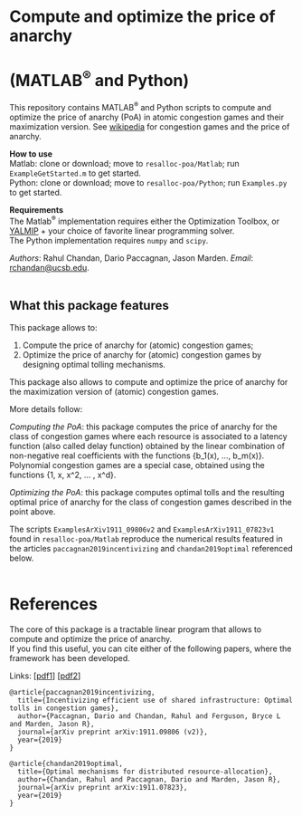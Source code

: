 # Compute and optimize the price of anarchy  
# (MATLAB<sup>®</sup> and Python)

This repository contains MATLAB<sup>®</sup> and Python scripts to compute and optimize the price of anarchy (PoA) in atomic congestion games and their maximization version.
See [wikipedia](https://en.wikipedia.org/wiki/Congestion_game) for congestion games and the price of anarchy.


**How to use**  
Matlab: clone or download; move to `resalloc-poa/Matlab`; run `ExampleGetStarted.m` to get started.  
Python: clone or download; move to `resalloc-poa/Python`;  run `Examples.py` to get started.


**Requirements**  
The Matlab<sup>®</sup> implementation requires either the Optimization Toolbox, or  [YALMIP](https://yalmip.github.io) + your choice of favorite linear programming solver.  
The Python implementation requires `numpy` and `scipy`.

*Authors*: Rahul Chandan, Dario Paccagnan, Jason Marden. *Email*: <rchandan@ucsb.edu>.
<br><br>

## What this package features

This package allows to:

1) Compute the price of anarchy for (atomic) congestion games; 
2) Optimize the price of anarchy for (atomic) congestion games by designing optimal tolling mechanisms.
  
This package also allows to compute and optimize the price of anarchy for the maximization version of (atomic) congestion games.

More details follow:  

*Computing the PoA*: this package computes the price of anarchy for the class of congestion games where each resource is associated to a latency function (also called delay function) obtained by the linear combination of non-negative real coefficients with the functions {b_1(x), …, b_m(x)}.
Polynomial congestion games are a special case, obtained using the functions {1, x, x^2, … , x^d}.

*Optimizing the PoA*: this package computes optimal tolls and the resulting optimal price of anarchy for the class of congestion games described in the point above.


The scripts `ExamplesArXiv1911_09806v2` and `ExamplesArXiv1911_07823v1` found in `resalloc-poa/Matlab` reproduce the numerical results featured in the articles `paccagnan2019incentivizing` and `chandan2019optimal` referenced below.
<br><br>

# References

The core of this package is a tractable linear program that allows to compute and optimize the price of anarchy.  
If you find this useful, you can cite either of the following papers, where the framework has been developed.

Links: [[pdf1](https://arxiv.org/abs/1911.09806)]
[[pdf2](https://arxiv.org/abs/1911.07823)]


```
@article{paccagnan2019incentivizing,
  title={Incentivizing efficient use of shared infrastructure: Optimal tolls in congestion games},
  author={Paccagnan, Dario and Chandan, Rahul and Ferguson, Bryce L and Marden, Jason R},
  journal={arXiv preprint arXiv:1911.09806 (v2)},
  year={2019}
}
```
```
@article{chandan2019optimal,
  title={Optimal mechanisms for distributed resource-allocation},
  author={Chandan, Rahul and Paccagnan, Dario and Marden, Jason R},
  journal={arXiv preprint arXiv:1911.07823},
  year={2019}
}
```
